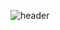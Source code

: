 ![header](https://capsule-render.vercel.app/api?type=waving&color=84B1ED&height=300&section=header&text=박형우&fontSize=90)
